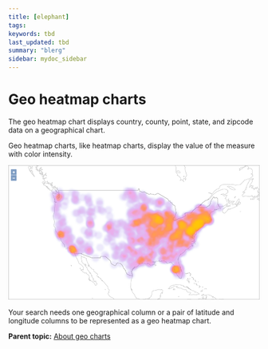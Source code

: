 ```yaml
---
title: [elephant]
tags: 
keywords: tbd
last_updated: tbd
summary: "blerg"
sidebar: mydoc_sidebar
---
```

# Geo heatmap charts

The geo heatmap chart displays country, county, point, state, and zipcode data on a geographical chart.

Geo heatmap charts, like heatmap charts, display the value of the measure with color intensity.

 ![](../../../images/geo_heat_chart_example.png "Geo heatmap chart example") 

Your search needs one geographical column or a pair of latitude and longitude columns to be represented as a geo heatmap chart.

**Parent topic:** [About geo charts](../../../pages/end_user_guide/end_user_search/about_geo_charts.html)

